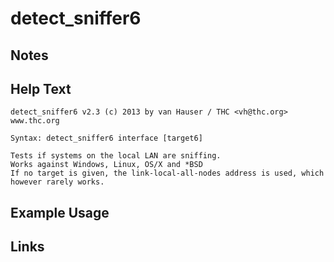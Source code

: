 # detect_sniffer6

Notes
-------

Help Text
-------
```
detect_sniffer6 v2.3 (c) 2013 by van Hauser / THC <vh@thc.org> www.thc.org

Syntax: detect_sniffer6 interface [target6]

Tests if systems on the local LAN are sniffing.
Works against Windows, Linux, OS/X and *BSD
If no target is given, the link-local-all-nodes address is used, which
however rarely works.
```

Example Usage
-------

Links
-------
